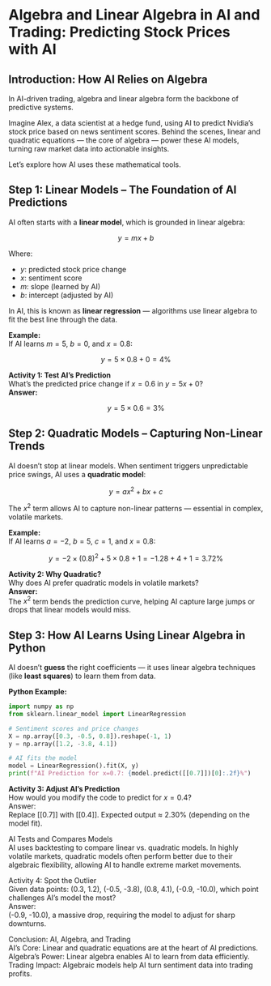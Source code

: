 

# **Algebra and Linear Algebra in AI and Trading: Predicting Stock Prices with AI**

## **Introduction: How AI Relies on Algebra**

In AI-driven trading, algebra and linear algebra form the backbone of predictive systems.

Imagine Alex, a data scientist at a hedge fund, using AI to predict Nvidia’s stock price based on news sentiment scores. Behind the scenes, linear and quadratic equations — the core of algebra — power these AI models, turning raw market data into actionable insights.

Let’s explore how AI uses these mathematical tools.

## **Step 1: Linear Models – The Foundation of AI Predictions**

AI often starts with a **linear model**, which is grounded in linear algebra:

$$
y = mx + b
$$

Where:

* $y$: predicted stock price change
* $x$: sentiment score
* $m$: slope (learned by AI)
* $b$: intercept (adjusted by AI)

In AI, this is known as **linear regression** — algorithms use linear algebra to fit the best line through the data.

**Example:**  
If AI learns $m = 5$, $b = 0$, and $x = 0.8$:

$$
y = 5 \times 0.8 + 0 = 4\%
$$

**Activity 1: Test AI’s Prediction**  
What’s the predicted price change if $x = 0.6$ in $y = 5x + 0$?  
**Answer:**

$$
y = 5 \times 0.6 = 3\%
$$

## **Step 2: Quadratic Models – Capturing Non-Linear Trends**

AI doesn’t stop at linear models. When sentiment triggers unpredictable price swings, AI uses a **quadratic model**:

$$
y = ax^2 + bx + c
$$

The $x^2$ term allows AI to capture non-linear patterns — essential in complex, volatile markets.

**Example:**  
If AI learns $a = -2$, $b = 5$, $c = 1$, and $x = 0.8$:

$$
y = -2 \times (0.8)^2 + 5 \times 0.8 + 1 = -1.28 + 4 + 1 = 3.72\%
$$

**Activity 2: Why Quadratic?**  
Why does AI prefer quadratic models in volatile markets?  
**Answer:**  
The $x^2$ term bends the prediction curve, helping AI capture large jumps or drops that linear models would miss.

## **Step 3: How AI Learns Using Linear Algebra in Python**

AI doesn’t **guess** the right coefficients — it uses linear algebra techniques (like **least squares**) to learn them from data.

**Python Example:**

```python
import numpy as np
from sklearn.linear_model import LinearRegression

# Sentiment scores and price changes
X = np.array([0.3, -0.5, 0.8]).reshape(-1, 1)
y = np.array([1.2, -3.8, 4.1])

# AI fits the model
model = LinearRegression().fit(X, y)
print(f"AI Prediction for x=0.7: {model.predict([[0.7]])[0]:.2f}%")
```


 **Activity 3: Adjust AI’s Prediction**  
How would you modify the code to predict for $x = 0.4$?  
Answer:  
Replace [[0.7]] with [[0.4]]. Expected output ≈ 2.30% (depending on the model fit).

AI Tests and Compares Models  
AI uses backtesting to compare linear vs. quadratic models. In highly volatile markets, quadratic models often perform better due to their algebraic flexibility, allowing AI to handle extreme market movements.

Activity 4: Spot the Outlier  
Given data points: (0.3, 1.2), (-0.5, -3.8), (0.8, 4.1), (-0.9, -10.0), which point challenges AI’s model the most?  
Answer:  
(-0.9, -10.0), a massive drop, requiring the model to adjust for sharp downturns.

Conclusion: AI, Algebra, and Trading  
AI’s Core: Linear and quadratic equations are at the heart of AI predictions.  
Algebra’s Power: Linear algebra enables AI to learn from data efficiently.  
Trading Impact: Algebraic models help AI turn sentiment data into trading profits.

